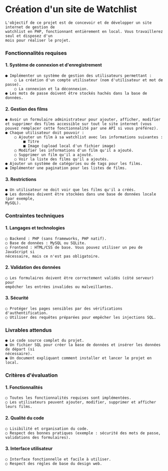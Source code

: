 # Création d'un site de Watchlist
	L'objectif de ce projet est de concevoir et de développer un site internet de gestion de
	watchlist en PHP, fonctionnant entièrement en local. Vous travaillerez seul et disposez d'un
	mois pour réaliser le projet.

### Fonctionnalités requises

#### 1. Système de connexion et d'enregistrement
	● Implémenter un système de gestion des utilisateurs permettant :
		○ La création d'un compte utilisateur (nom d'utilisateur et mot de passe).
		○ La connexion et la déconnexion.
	● Les mots de passe doivent être stockés hachés dans la base de données.

#### 2. Gestion des films

 	● Avoir un formulaire administrateur pour ajouter, afficher, modifier et supprimer des films accessible sur tout le site internet (vous pouvez remplacer cette fonctionnalité par une API si vous préférez).
	● Chaque utilisateur doit pouvoir :
		○ Ajouter un film à sa watchlist avec les informations suivantes :
			■ Titre
			■ Image (upload local d'un fichier image)
		○ Modifier les informations d'un film qu'il a ajouté.
		○ Supprimer un film qu'il a ajouté.
		○ Voir la liste des films qu'il a ajoutés.
	● Ajouter un système de catégories ou de tags pour les films.
	● Implémenter une pagination pour les listes de films.

#### 3. Restrictions

	● Un utilisateur ne doit voir que les films qu'il a créés.
	● Les données doivent être stockées dans une base de données locale (par exemple,
	MySQL).

### Contraintes techniques

####  1. Langages et technologies
	
	○ Backend : PHP (sans frameworks, PHP natif).
	○ Base de données : MySQL ou SQLite.
	○ Frontend : HTML/CSS de base. Vous pouvez utiliser un peu de JavaScript si
	nécessaire, mais ce n'est pas obligatoire.

#### 2. Validation des données
	○ Les formulaires doivent être correctement validés (côté serveur) pour
	empêcher les entrées invalides ou malveillantes.

#### 3. Sécurité
	○ Protéger les pages sensibles par des vérifications d'authentification.
	○ Utiliser des requêtes préparées pour empêcher les injections SQL.
### Livrables attendus
	● Le code source complet du projet.
	● Un fichier SQL pour créer la base de données et insérer les données de départ (si
	nécessaire).
	● Un document expliquant comment installer et lancer le projet en local.

### Critères d'évaluation

#### 1. Fonctionnalités
	
	○ Toutes les fonctionnalités requises sont implémentées.
	○ Les utilisateurs peuvent ajouter, modifier, supprimer et afficher leurs films.

#### 2. Qualité du code
	
	○ Lisibilité et organisation du code.
	○ Respect des bonnes pratiques (exemple : sécurité des mots de passe,
	validations des formulaires).

#### 3. Interface utilisateur

	○ Interface fonctionnelle et facile à utiliser.
	○ Respect des règles de base du design web.
